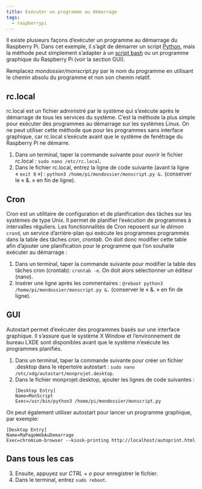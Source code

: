 ```yaml
---
title: Exécuter un programme au démarrage 
tags: 
  - raspberrypi
---
```


Il existe plusieurs façons d’exécuter un programme au démarrage du Raspberry Pi. Dans cet exemple, il s’agit de démarrer un script [Python](../ressources/python), mais la méthode peut simplement s’adapter à un [script bash](../ressources/cli) ou un programme graphique du Raspberry Pi (voir la section GUI).

Remplacez _mondossier/monscript.py_ par le nom du programme en utilisant le chemin absolu du programme et non son chemin relatif.    

## rc.local

rc.local est un fichier administré par le système qui s’exécute après le démarrage de tous les services du système. C’est la méthode la plus simple pour exécuter des programmes au démarrage sur les systèmes Linux. On ne peut utiliser cette méthode que pour les programmes sans interface graphique, car rc.local s’exécute avant que le système de fenêtrage du Raspberry Pi ne démarre. 

1. Dans un terminal, taper la commande suivante pour ouvrir le fichier rc.local : ```sudo nano /etc/rc.local```.
2. Dans le fichier rc.local, entrez la ligne de code suivante (avant la ligne « ```exit 0``` ») : ```python3 /home/pi/mondossier/monscript.py &.``` (conserver le « &. » en fin de ligne).  
      

## Cron

Cron est un utilitaire de configuration et de planification des tâches sur les systèmes de type Unix. Il permet de planifier l’exécution de programmes à intervalles réguliers. Les fonctionnalités de Cron reposent sur le _démon_ ```crond```, un service d’arrière-plan qui exécute les programmes programmés dans la table des tâches _cron_, _crontab_. On doit donc modifier cette table afin d’ajouter une planification pour le programme que l’on souhaite exécuter au démarrage :

1. Dans un terminal, taper la commande suivante pour modifier la table des tâches cron (crontab): ```crontab -e```. On doit alors sélectionner un éditeur (nano).
2. Insérer une ligne après les commentaires : ```@reboot python3 /home/pi/mondossier/monscript.py &.``` (conserver le « &. » en fin de ligne).  

## GUI

Autostart permet d’exécuter des programmes basés sur une interface graphique. Il s’assure que le système X Window et l’environnement de bureau LXDE sont disponibles avant que le système n’exécute les programmes planifiés.

1. Dans un terminal, taper la commande suivante pour créer un fichier .desktop dans le répertoire autostart : ```sudo nano /etc/xdg/autostart/monprojet.desktop```. 
2. Dans le fichier monprojet.desktop, ajouter les lignes de code suivantes :
    ```
    [Desktop Entry]  
    Name=MonScript  
    Exec=/usr/bin/python3 /home/pi/mondossier/monscript.py  
    ```
  On peut également utiliser autostart pour lancer un programme graphique, par exemple:
  ```
  [Desktop Entry]
  Name=MaPageWebAuDemarrage
  Exec=chromium-browser --kiosk-printing http://localhost/autoprint.html
  ```

## Dans tous les cas

3. Ensuite, appuyez sur _CTRL + o_ pour enregistrer le fichier.
4. Dans le terminal, entrez ```sudo reboot```.
